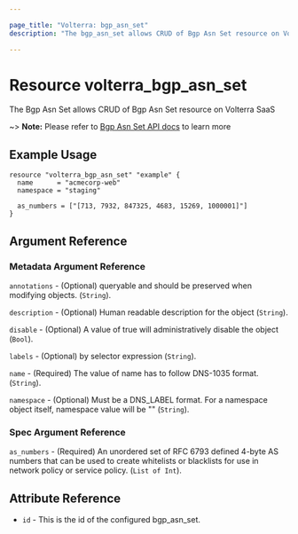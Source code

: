 ```yaml
---

page_title: "Volterra: bgp_asn_set"
description: "The bgp_asn_set allows CRUD of Bgp Asn Set resource on Volterra SaaS"

---
```


Resource volterra_bgp_asn_set
=============================

The Bgp Asn Set allows CRUD of Bgp Asn Set resource on Volterra SaaS

~> **Note:** Please refer to [Bgp Asn Set API docs](https://docs.cloud.f5.com/docs-v2/api/bgp-asn-set) to learn more

Example Usage
-------------

```hcl
resource "volterra_bgp_asn_set" "example" {
  name      = "acmecorp-web"
  namespace = "staging"

  as_numbers = ["[713, 7932, 847325, 4683, 15269, 1000001]"]
}

```

Argument Reference
------------------

### Metadata Argument Reference

`annotations` - (Optional) queryable and should be preserved when modifying objects. (`String`).

`description` - (Optional) Human readable description for the object (`String`).

`disable` - (Optional) A value of true will administratively disable the object (`Bool`).

`labels` - (Optional) by selector expression (`String`).

`name` - (Required) The value of name has to follow DNS-1035 format. (`String`).

`namespace` - (Optional) Must be a DNS_LABEL format. For a namespace object itself, namespace value will be "" (`String`).

### Spec Argument Reference

`as_numbers` - (Required) An unordered set of RFC 6793 defined 4-byte AS numbers that can be used to create whitelists or blacklists for use in network policy or service policy. (`List of Int`).

Attribute Reference
-------------------

-	`id` - This is the id of the configured bgp_asn_set.
